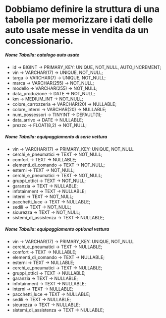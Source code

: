 # Dobbiamo definire la struttura di una tabella per memorizzare i dati delle auto usate messe in vendita da un concessionario.

##### Nome Tabella: catalogo auto usate

- id                    -> BIGINT           -> PRIMARY_KEY: UNIQUE, NOT_NULL, AUTO_INCREMENT;
- vin                   -> VARCHAR(17)      -> UNIQUE, NOT_NULL;
- targa                 -> VARCHAR(7)       -> UNIQUE, NOT_NULL;
- marca                 -> VARCHAR(255)     -> NOT_NULL;
- modello               -> VARCHAR(255)     -> NOT_NULL;
- data_produzione       -> DATE             -> NOT_NULL;
- km                    -> MEDIUM_INT       -> NOT_NULL;
- colore_carrozzeria    -> VARCHAR(20)      -> NULLABLE;
- colore_interni        -> VARCHAR(20)      -> NULLABLE;
- num_possessori        -> TINYINT          -> DEFAULT(1);
- data_arrivo           -> DATE             -> NULLABLE;
- prezzo                -> FLOAT(8,2)       -> NOT_NULL;

##### Nome Tabella: equipaggiamento di serie vettura
- vin                   -> VARCHAR(17)      -> PRIMARY_KEY: UNIQUE, NOT_NULL
- cerchi_e_pneumatici   -> TEXT             -> NOT_NULL;
- comfort               -> TEXT             -> NULLABLE;
- elementi_di_comando   -> TEXT             -> NOT_NULL;
- esterni               -> TEXT             -> NOT_NULL;
- cerchi_e_pneumatici   -> TEXT             -> NOT_NULL;
- gruppi_ottici         -> TEXT             -> NOT_NULL;
- garanzia              -> TEXT             -> NULLABLE;
- infotainment          -> TEXT             -> NULLABLE;
- interni               -> TEXT             -> NOT_NULL;
- pacchetti_luce        -> TEXT             -> NULLABLE;
- sedili                -> TEXT             -> NOT_NULL;
- sicurezza             -> TEXT             -> NOT_NULL;
- sistemi_di_assistenza -> TEXT             -> NULLABLE;

##### Nome Tabella: equipaggiamento optional vettura
- vin                   -> VARCHAR(17)      -> PRIMARY_KEY: UNIQUE, NOT_NULL
- cerchi_e_pneumatici   -> TEXT             -> NULLABLE;
- comfort               -> TEXT             -> NULLABLE;
- elementi_di_comando   -> TEXT             -> NULLABLE;
- esterni               -> TEXT             -> NULLABLE;
- cerchi_e_pneumatici   -> TEXT             -> NULLABLE;
- gruppi_ottici         -> TEXT             -> NULLABLE;
- garanzia              -> TEXT             -> NULLABLE;
- infotainment          -> TEXT             -> NULLABLE;
- interni               -> TEXT             -> NULLABLE;
- pacchetti_luce        -> TEXT             -> NULLABLE;
- sedili                -> TEXT             -> NULLABLE;
- sicurezza             -> TEXT             -> NULLABLE;
- sistemi_di_assistenza -> TEXT             -> NULLABLE;